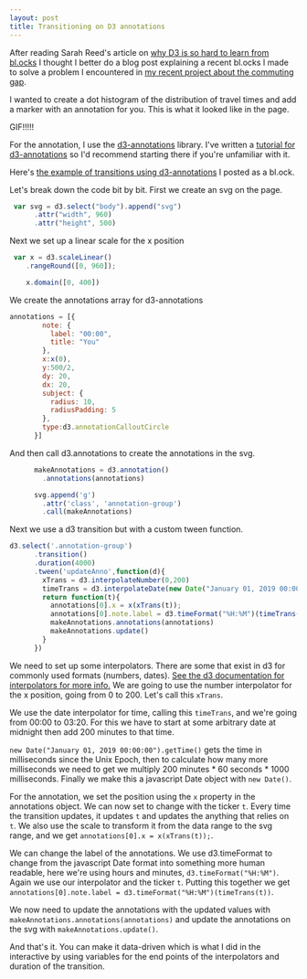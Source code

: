 ```yaml
---
layout: post
title: Transitioning on D3 annotations
---
```


After reading Sarah Reed's article on [why D3 is so hard to learn from bl.ocks](https://medium.com/nightingale/why-d3-is-so-hard-to-learn-from-bl-ocks-a2ac258964af) I thought I better do a blog post explaining a recent bl.ocks I made to solve a problem I encountered in [my recent project about the commuting gap](https://www.ons.gov.uk/employmentandlabourmarket/peopleinwork/earningsandworkinghours/articles/thecommutinggapwomenaremorelikelythanmentoleavetheirjoboveralongcommute/2019-09-04). 

I wanted to create a dot histogram of the distribution of travel times and add a marker with an annotation for you. This is what it looked like in the page. 

GIF!!!!!

For the annotation, I use the [d3-annotations](https://d3-annotation.susielu.com/) library. I've written a [tutorial for d3-annotations](https://github.com/henryjameslau/d3-annotations-tutorial) so I'd recommend starting there if you're unfamiliar with it. 

Here's [the example of transitions using d3-annotations](https://bl.ocks.org/henryjameslau/cf4965e5de6fcc47ca53b9707d2eeeca) I posted as a bl.ock. 

Let's break down the code bit by bit. First we create an svg on the page.

```javascript
 var svg = d3.select("body").append("svg")
      .attr("width", 960)
      .attr("height", 500)
```

Next we set up a linear scale for the x position

```javascript
 var x = d3.scaleLinear()
    .rangeRound([0, 960]);

    x.domain([0, 400])
```

We create the annotations array for d3-annotations

```javascript
annotations = [{
        note: {
          label: "00:00",
          title: "You"
        },
        x:x(0),
        y:500/2,
        dy: 20,
        dx: 20,
        subject: {
          radius: 10,
          radiusPadding: 5
        },
        type:d3.annotationCalloutCircle
      }]
```

And then call d3.annotations to create the annotations in the svg.

```javascript
      makeAnnotations = d3.annotation()
        .annotations(annotations)

      svg.append('g')
        .attr('class', 'annotation-group')
        .call(makeAnnotations)
```

Next we use a d3 transition but with a custom tween function.

```javascript
d3.select('.annotation-group')
      .transition()
      .duration(4000)
      .tween('updateAnno',function(d){
        xTrans = d3.interpolateNumber(0,200)
        timeTrans = d3.interpolateDate(new Date("January 01, 2019 00:00:00"),new Date(new Date("January 01, 2019 00:00:00").getTime()+200*60000))
        return function(t){
          annotations[0].x = x(xTrans(t));
          annotations[0].note.label = d3.timeFormat("%H:%M")(timeTrans(t))
          makeAnnotations.annotations(annotations)
          makeAnnotations.update()
        }
      })
```

We need to set up some interpolators. There are some that exist in d3 for commonly used formats (numbers, dates). [See the d3 documentation for interpolators for more info.](https://github.com/d3/d3-interpolate) We are going to use the number interpolator for the x position, going from 0 to 200. Let's call this `xTrans`. 

We use the date interpolator for time, calling this `timeTrans`, and we're going from 00:00 to 03:20. For this we have to start at some arbitrary date at midnight then add 200 minutes to that time. 

`new Date("January 01, 2019 00:00:00").getTime()` gets the time in milliseconds since the Unix Epoch, then to calculate how many more milliseconds we need to get we multiply 200 minutes * 60 seconds * 1000 milliseconds. Finally we make this a javascript Date object  with `new Date()`.

For the annotation, we set the position using the `x` property in the annotations object. We can now set to change with the ticker `t`. Every time the transition updates, it updates `t` and updates the anything that relies on `t`. We also use the scale to transform it from the data range to the svg range, and we get `annotations[0].x = x(xTrans(t));`.

We can change the label of the annotations. We use d3.timeFormat to change from the javascript Date format into something more human readable, here we're using hours and minutes, `d3.timeFormat("%H:%M")`. Again we use our interpolator and the ticker `t`. Putting this together we get `annotations[0].note.label = d3.timeFormat("%H:%M")(timeTrans(t))`.

We now need to update the annotations with the updated values with `makeAnnotations.annotations(annotations)` and update the annotations on the svg with `makeAnnotations.update()`. 

And that's it. You can make it data-driven which is what I did in the interactive by using variables for the end points of the interpolators and duration of the transition.